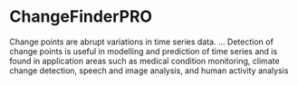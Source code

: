 # ChangeFinderPRO

Change points are abrupt variations in time series data. ... Detection of change points is useful in modelling and prediction of time series and is found in application areas such as medical condition monitoring, climate change detection, speech and image analysis, and human activity analysis